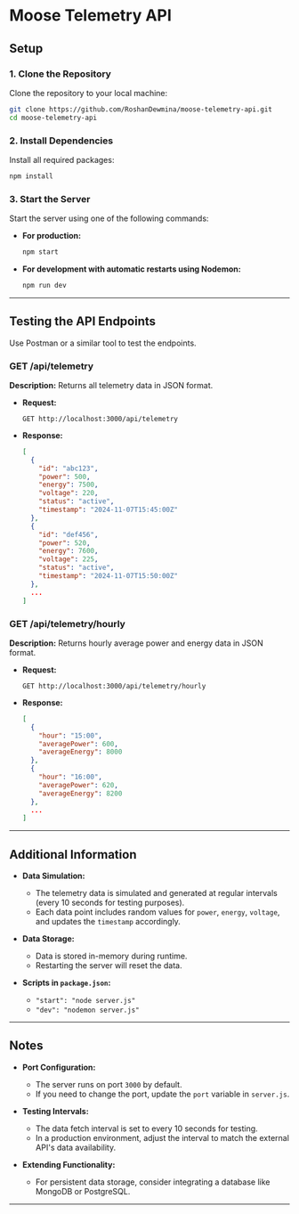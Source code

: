 # Moose Telemetry API

## Setup

### 1. Clone the Repository

Clone the repository to your local machine:

```bash
git clone https://github.com/RoshanDewmina/moose-telemetry-api.git
cd moose-telemetry-api
```

### 2. Install Dependencies

Install all required packages:

```bash
npm install
```

### 3. Start the Server

Start the server using one of the following commands:

- **For production:**

  ```bash
  npm start
  ```

- **For development with automatic restarts using Nodemon:**

  ```bash
  npm run dev
  ```

---

## Testing the API Endpoints

Use Postman or a similar tool to test the endpoints.

### **GET /api/telemetry**

**Description:** Returns all telemetry data in JSON format.

- **Request:**

  ```http
  GET http://localhost:3000/api/telemetry
  ```

- **Response:**

  ```json
  [
    {
      "id": "abc123",
      "power": 500,
      "energy": 7500,
      "voltage": 220,
      "status": "active",
      "timestamp": "2024-11-07T15:45:00Z"
    },
    {
      "id": "def456",
      "power": 520,
      "energy": 7600,
      "voltage": 225,
      "status": "active",
      "timestamp": "2024-11-07T15:50:00Z"
    },
    ...
  ]
  ```

### **GET /api/telemetry/hourly**

**Description:** Returns hourly average power and energy data in JSON format.

- **Request:**

  ```http
  GET http://localhost:3000/api/telemetry/hourly
  ```

- **Response:**

  ```json
  [
    {
      "hour": "15:00",
      "averagePower": 600,
      "averageEnergy": 8000
    },
    {
      "hour": "16:00",
      "averagePower": 620,
      "averageEnergy": 8200
    },
    ...
  ]
  ```

---

## Additional Information

- **Data Simulation:**
  - The telemetry data is simulated and generated at regular intervals (every 10 seconds for testing purposes).
  - Each data point includes random values for `power`, `energy`, `voltage`, and updates the `timestamp` accordingly.

- **Data Storage:**
  - Data is stored in-memory during runtime.
  - Restarting the server will reset the data.

- **Scripts in `package.json`:**
  - `"start": "node server.js"`
  - `"dev": "nodemon server.js"`

---

## Notes

- **Port Configuration:**
  - The server runs on port `3000` by default.
  - If you need to change the port, update the `port` variable in `server.js`.

- **Testing Intervals:**
  - The data fetch interval is set to every 10 seconds for testing.
  - In a production environment, adjust the interval to match the external API's data availability.

- **Extending Functionality:**
  - For persistent data storage, consider integrating a database like MongoDB or PostgreSQL.

---